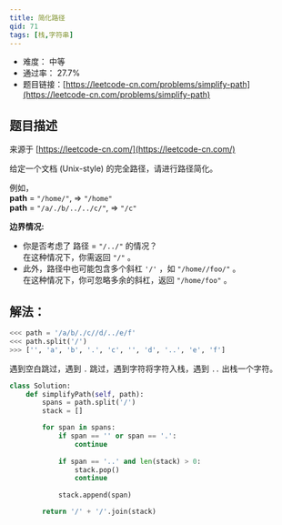 ```yaml
---
title: 简化路径
qid: 71
tags: [栈,字符串]
---
```



- 难度： 中等
- 通过率： 27.7%
- 题目链接：[https://leetcode-cn.com/problems/simplify-path](https://leetcode-cn.com/problems/simplify-path)


## 题目描述

来源于 [https://leetcode-cn.com/](https://leetcode-cn.com/)

<p>给定一个文档 (Unix-style) 的完全路径，请进行路径简化。</p>

<p>例如，<br>
<strong>path</strong> = <code>&quot;/home/&quot;</code>, =&gt; <code>&quot;/home&quot;</code><br>
<strong>path</strong> = <code>&quot;/a/./b/../../c/&quot;</code>, =&gt; <code>&quot;/c&quot;</code></p>

<p><strong>边界情况:</strong></p>

<ul>
	<li>你是否考虑了 路径 =&nbsp;<code>&quot;/../&quot;</code>&nbsp;的情况？<br>
	在这种情况下，你需返回&nbsp;<code>&quot;/&quot;</code>&nbsp;。</li>
	<li>此外，路径中也可能包含多个斜杠&nbsp;<code>&#39;/&#39;</code>&nbsp;，如&nbsp;<code>&quot;/home//foo/&quot;</code>&nbsp;。<br>
	在这种情况下，你可忽略多余的斜杠，返回&nbsp;<code>&quot;/home/foo&quot;</code>&nbsp;。</li>
</ul>


## 解法：

```python
<<< path = '/a/b/./c//d/../e/f'
<<< path.split('/')
>>> ['', 'a', 'b', '.', 'c', '', 'd', '..', 'e', 'f']
```

遇到空白跳过，遇到 `.` 跳过，遇到字符将字符入栈，遇到 `..` 出栈一个字符。

```python
class Solution:
    def simplifyPath(self, path):
        spans = path.split('/')
        stack = []

        for span in spans:
            if span == '' or span == '.':
                continue
                
            if span == '..' and len(stack) > 0:
                stack.pop()
                continue
                
            stack.append(span)

        return '/' + '/'.join(stack)
 ```